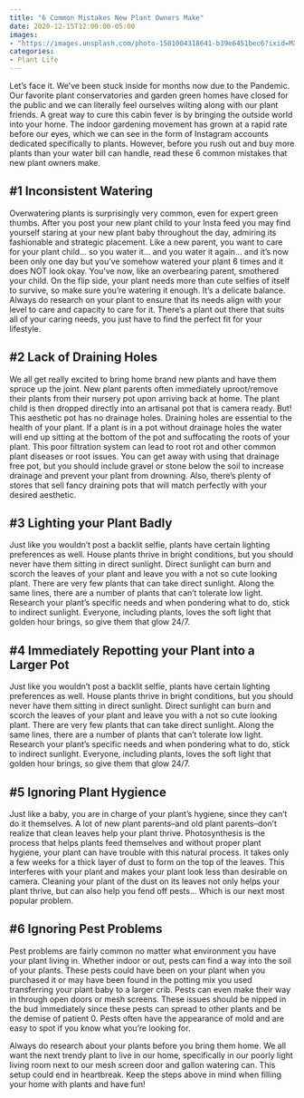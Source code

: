 ```yaml
---
title: "6 Common Mistakes New Plant Owners Make"
date: 2020-12-15T12:00:00-05:00
images:
- "https://images.unsplash.com/photo-1501004318641-b39e6451bec6?ixid=MXwxMjA3fDB8MHxwaG90by1wYWdlfHx8fGVufDB8fHw%3D&ixlib=rb-1.2.1&auto=format&fit=crop&w=966&q=80"
categories:
- Plant Life
---
```


Let’s face it. We’ve been stuck inside for months now due to the Pandemic. Our favorite plant conservatories and garden green homes have closed for the public and we can literally feel ourselves wilting along with our plant friends. A great way to cure this cabin fever is by bringing the outside world into your home. The indoor gardening movement has grown at a rapid rate before our eyes, which we can see in the form of   Instagram accounts dedicated specifically to plants. However, before you rush out and buy more plants than your water bill can handle, read these 6 common mistakes that new plant owners make.

## #1 Inconsistent Watering

Overwatering plants is surprisingly very common, even for expert green thumbs. After you post your new plant child to your Insta feed you may find yourself staring at your new plant baby throughout the day, admiring its fashionable and strategic placement. Like a new parent, you want to care for your plant child… so you water it… and you water it again… and it’s now been only one day but you’ve somehow watered your plant 6 times and it does NOT look okay. You’ve now, like an overbearing parent, smothered your child. On the flip side, your plant needs more than cute selfies of itself to survive, so make sure you’re watering it enough. It’s a delicate balance. Always do research on your plant to ensure that its needs align with your level to care and capacity to care for it. There’s a plant out there that suits all of your caring needs, you just have to find the perfect fit for your lifestyle.

## #2 Lack of Draining Holes

We all get really excited to bring home brand new plants and have them spruce up the joint. New plant parents often immediately uproot/remove their plants from their nursery pot upon arriving back at home. The plant child is then dropped directly into an artisanal pot that is camera ready. But! This aesthetic pot has no drainage holes. Draining holes are essential to the health of your plant. If a plant is in a pot without drainage holes the water will end up sitting at the bottom of the pot and suffocating the roots of your plant. This poor filtration system can lead to root rot and other common plant diseases or root issues. You can get away with using that drainage free pot, but you should include gravel or stone below the soil to increase drainage and prevent your plant from drowning. Also, there’s plenty of stores that sell fancy draining pots that will match perfectly with your desired aesthetic.

## #3 Lighting your Plant Badly

Just like you wouldn’t post a backlit selfie, plants have certain lighting preferences as well. House plants thrive in bright conditions, but you should never have them sitting in direct sunlight. Direct sunlight can burn and scorch the leaves of your plant and leave you with a not so cute looking plant. There are very few plants that can take direct sunlight. Along the same lines, there are a number of plants that can’t tolerate low light. Research your plant’s specific needs and when pondering what to do, stick to indirect sunlight. Everyone, including plants, loves the soft light that golden hour brings, so give them that glow 24/7.

## #4 Immediately Repotting your Plant into a Larger Pot

Just like you wouldn’t post a backlit selfie, plants have certain lighting preferences as well. House plants thrive in bright conditions, but you should never have them sitting in direct sunlight. Direct sunlight can burn and scorch the leaves of your plant and leave you with a not so cute looking plant. There are very few plants that can take direct sunlight. Along the same lines, there are a number of plants that can’t tolerate low light. Research your plant’s specific needs and when pondering what to do, stick to indirect sunlight. Everyone, including plants, loves the soft light that golden hour brings, so give them that glow 24/7.

## #5 Ignoring Plant Hygience

Just like a baby, you are in charge of your plant’s hygiene, since they can’t do it themselves. A lot of new plant parents–and old plant parents–don’t realize that clean leaves help your plant thrive. Photosynthesis is the process that helps plants feed themselves and without proper plant hygiene, your plant can have trouble with this natural process. It takes only a few weeks for a thick layer of dust to form on the top of the leaves. This interferes with your plant and makes your plant look less than desirable on camera. Cleaning your plant of the dust on its leaves not only helps your plant thrive, but can also help you fend off pests... Which is our next most popular problem.

## #6 Ignoring Pest Problems

Pest problems are fairly common no matter what environment you have your plant living in. Whether indoor or out, pests can find a way into the soil of your plants. These pests could have been on your plant when you purchased it or may have been found in the potting mix you used transferring your plant baby to a larger crib. Pests can even make their way in through open doors or mesh screens. These issues should be nipped in the bud immediately since these pests can spread to other plants and be the demise of patient 0. Pests often have the appearance of mold and are easy to spot if you know what you’re looking for.

Always do research about your plants before you bring them home. We all want the next trendy plant to live in our home, specifically in our poorly light living room next to our mesh screen door and gallon watering can. This setup could end in heartbreak. Keep the steps above in mind when filling your home with plants and have fun!